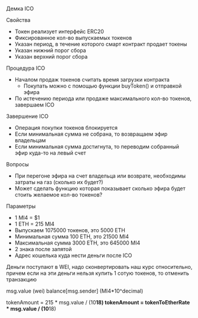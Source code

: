 Демка ICO

Свойства
- Токен реализует интерфейс ERC20
- Фиксированное кол-во выпускаемых токенов
- Указан период, в течение которого смарт контракт продает токены
- Указан нижний порог сбора
- Указан верхний порог сбора

Процедура ICO
- Началом продаж токенов считать время загрузки контракта
    - Покупать можно с помощью функции buyToken() и отправкой эфира
- По истечению периода или продаже максимального кол-во токенов, завершаем ICO

Завершение ICO
- Операция покупки токенов блокируется
- Если минимальная сумма не собрана, то возвращаем эфир владельцам
- Если минимальная сумма достигнута, то переводим собранный эфир куда-то на левый счет

Вопросы
- При перегоне эфира на счет владельца или возврате, необходимы затраты на газ (сколько их будет?)
- Может сделать функцию которая показывает сколько эфира будет стоить желаемое кол-во токенов?

Параметры
- 1 MI4 = $1
- 1 ETH = 215 MI4
- Выпускаем 1075000 токенов, это 5000 ETH
- Минимальная сумма 100 ETH, это 21500 MI4
- Максимальная сумма 3000 ETH, это 645000 MI4
- 2 знака после запятой
- Адрес кошелька куда нести деньги после ICO

Деньги поступают в WEI, надо сконвертировать наш курс относительно, 
причем если на эти деньги нельзя купить 1 сотую токенов, то отменить транзакцию

msg.value (wei)
balance[msg.sender] (MI4*10^decimal)

tokenAmount = 215 * msg.value / (10**18)
tokenAmount = tokenToEtherRate * msg.value / (10**18)

